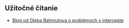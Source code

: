 ## Užitočné čítanie
* [Blog od Gleba Bahmutova o problémoch v intercepte](https://glebbahmutov.com/blog/cypress-intercept-problems)
